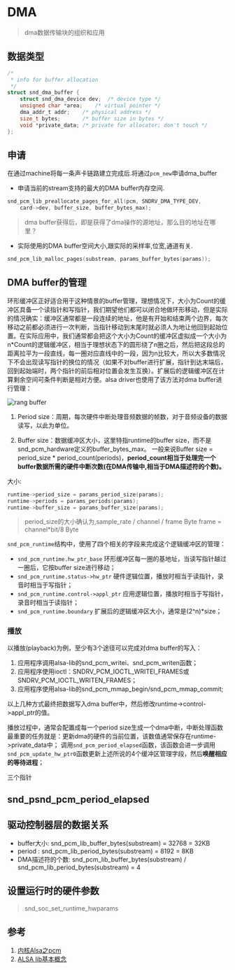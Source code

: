 # DMA

>dma数据传输块的组织和应用


## 数据类型

``` C
/*                                                                                         
 * info for buffer allocation                                                              
 */                                                                                        
struct snd_dma_buffer {                                                                    
    struct snd_dma_device dev;  /* device type */                                          
    unsigned char *area;    /* virtual pointer */                                          
    dma_addr_t addr;    /* physical address */                                             
    size_t bytes;       /* buffer size in bytes */                                         
    void *private_data; /* private for allocator; don't touch */                           
};                                                                                         
```

## 申请

在通过machine将每一条声卡链路建立完成后.将通过`pcm_new`申请dma_buffer

* 申请当前的stream支持的最大的DMA buffer内存空间.
``` C
snd_pcm_lib_preallocate_pages_for_all(pcm, SNDRV_DMA_TYPE_DEV,       
    card->dev, buffer_size, buffer_bytes_max);                       
```
>dma buffer获得后，即是获得了dma操作的源地址，那么目的地址在哪里？

* 实际使用的DMA buffer空间大小,跟实际的采样率,位宽,通道有关.
``` C
snd_pcm_lib_malloc_pages(substream, params_buffer_bytes(params));
```

## DMA buffer的管理

环形缓冲区正好适合用于这种情景的buffer管理，理想情况下，大小为Count的缓冲区具备一个读指针和写指针，我们期望他们都可以闭合地做环形移动，但是实际的情况确实：缓冲区通常都是一段连续的地址，他是有开始和结束两个边界，每次移动之前都必须进行一次判断，当指针移动到末尾时就必须人为地让他回到起始位置。在实际应用中，我们通常都会把这个大小为Count的缓冲区虚拟成一个大小为n*Count的逻辑缓冲区，相当于理想状态下的圆形绕了n圈之后，然后把这段总的距离拉平为一段直线，每一圈对应直线中的一段，因为n比较大，所以大多数情况下不会出现读写指针的换位的情况（如果不对buffer进行扩展，指针到达末端后，回到起始端时，两个指针的前后相对位置会发生互换）。扩展后的逻辑缓冲区在计算剩余空间可条件判断是相对方便。alsa driver也使用了该方法对dma buffer进行管理：

![rang buffer]()


1. Period size：周期，每次硬件中断处理音频数据的帧数，对于音频设备的数据读写，以此为单位。

2. Buffer size：数据缓冲区大小，这里特指runtime的buffer size，而不是snd_pcm_hardware定义的buffer_bytes_max。
一般来说Buffer size = period_size * period_count(periods)，**period_count相当于处理完一个buffer数据所需的硬件中断次数(在DMA传输中,相当于DMA描述符的个数)。**

大小:
``` C
runtime->period_size = params_period_size(params);    
runtime->periods = params_periods(params);            
runtime->buffer_size = params_buffer_size(params);
```

> period_size的大小确认为,sample_rate / channel / frame Byte
> frame = channel*bit/8 Byte

`snd_pcm_runtime`结构中，使用了四个相关的字段来完成这个逻辑缓冲区的管理：

* `snd_pcm_runtime.hw_ptr_base`  环形缓冲区每一圈的基地址，当读写指针越过一圈后，它按buffer size进行移动；
* `snd_pcm_runtime.status->hw_ptr`  硬件逻辑位置，播放时相当于读指针，录音时相当于写指针；
* `snd_pcm_runtime.control->appl_ptr`  应用逻辑位置，播放时相当于写指针，录音时相当于读指针；
* `snd_pcm_runtime.boundary`  扩展后的逻辑缓冲区大小，通常是(2^n)*size；







### 播放

以播放(playback)为例，至少有3个途径可以完成对dma buffer的写入：

1. 应用程序调用alsa-lib的snd_pcm_writei、snd_pcm_writen函数；
2. 应用程序使用ioctl：SNDRV_PCM_IOCTL_WRITEI_FRAMES或SNDRV_PCM_IOCTL_WRITEN_FRAMES；
3. 应用程序使用alsa-lib的snd_pcm_mmap_begin/snd_pcm_mmap_commit;

以上几种方式最终把数据写入dma buffer中，然后修改runtime->control->appl_ptr的值。

播放过程中，通常会配置成每一个period size生成一个dma中断，中断处理函数最重要的任务就是：更新dma的硬件的当前位置，该数值通常保存在runtime->private_data中；
调用`snd_pcm_period_elapsed`函数，该函数会进一步调用`snd_pcm_update_hw_ptr0`函数更新上述所说的4个缓冲区管理字段，然后**唤醒相应的等待进程**；


三个指针


## snd_psnd_pcm_period_elapsed




## 驱动控制器层的数据关系

* buffer大小: snd_pcm_lib_buffer_bytes(substream) = 32768 = 32KB
* period : snd_pcm_lib_period_bytes(substream) = 8192 = 8KB
* DMA描述符的个数: snd_pcm_lib_buffer_bytes(substream) / snd_pcm_lib_period_bytes(substream) = 4

## 设置运行时的硬件参数

>snd_soc_set_runtime_hwparams


## 参考

1. [内核Alsa之pcm](http://kuafu80.blog.163.com/blog/static/12264718020148511458729/)
2. [ALSA lib基本概念](http://www.cnblogs.com/fellow1988/p/6195233.html)
